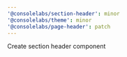 ```yaml
---
'@consolelabs/section-header': minor
'@consolelabs/theme': minor
'@consolelabs/page-header': patch
---
```


Create section header component
